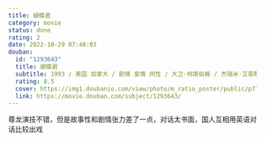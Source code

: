```yaml
---
title: 蝴蝶君
category: movie
status: done
rating: 2
date: 2022-10-29 07:48:03
douban:
  id: "1293643"
  title: 蝴蝶君
  subtitle: 1993 / 美国 加拿大 / 剧情 爱情 同性 / 大卫·柯南伯格 / 杰瑞米·艾恩斯 尊龙
  rating: 8.5
  cover: https://img1.doubanio.com/view/photo/m_ratio_poster/public/p770583467.jpg
  link: https://movie.douban.com/subject/1293643/
---
```


尊龙演技不错，但是故事性和剧情张力差了一点，对话太书面，国人互相用英语对话比较出戏